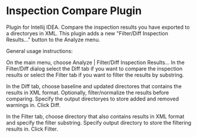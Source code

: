 # Inspection Compare Plugin
Plugin for Intellij IDEA. Compare the inspection results you have exported to a directoryes in XML. 
This plugin adds a new "Filter/Diff Inspection Results..." button to the Analyze menu.

General usage instructions:

On the main menu, choose Analyze | Filter/Diff Inspection Results...
In the Filter/Diff dialog select the Diff tab if you want to compare the inspection results or select the Filter tab if you want to filter the results by substring.

In the Diff tab, choose baseline and updated directores that contains the results in XML format. Optionally, filter/normalize the results before comparing. Specify the output directoryes to store added and removed warnings in. Click Diff.

In the Filter tab, choose directory that also contains results in XML format and specify the filter substring. Specify output directory to store the filtering results in. Click Filter.
